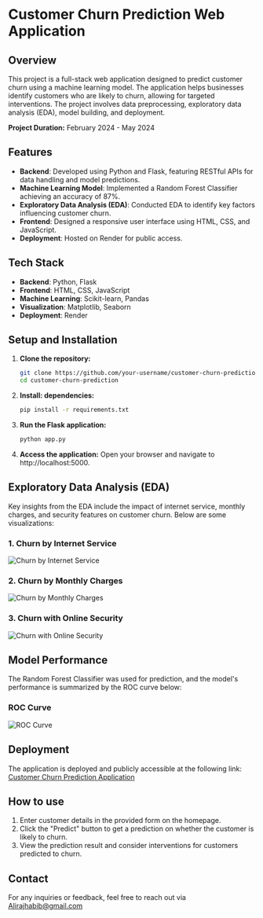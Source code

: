 # Customer Churn Prediction Web Application

## Overview
This project is a full-stack web application designed to predict customer churn using a machine learning model. The application helps businesses identify customers who are likely to churn, allowing for targeted interventions. The project involves data preprocessing, exploratory data analysis (EDA), model building, and deployment.

**Project Duration:** February 2024 - May 2024

## Features
- **Backend**: Developed using Python and Flask, featuring RESTful APIs for data handling and model predictions.
- **Machine Learning Model**: Implemented a Random Forest Classifier achieving an accuracy of 87%.
- **Exploratory Data Analysis (EDA)**: Conducted EDA to identify key factors influencing customer churn.
- **Frontend**: Designed a responsive user interface using HTML, CSS, and JavaScript.
- **Deployment**: Hosted on Render for public access.

## Tech Stack
- **Backend**: Python, Flask
- **Frontend**: HTML, CSS, JavaScript
- **Machine Learning**: Scikit-learn, Pandas
- **Visualization**: Matplotlib, Seaborn
- **Deployment**: Render

## Setup and Installation

1. **Clone the repository:**
   ```bash
   git clone https://github.com/your-username/customer-churn-prediction.git
   cd customer-churn-prediction
2. **Install: dependencies:**
   ```bash
   pip install -r requirements.txt
3. **Run the Flask application:**
   ```bash
   python app.py
4. **Access the application:**
   Open your browser and navigate to http://localhost:5000.
## Exploratory Data Analysis (EDA)
Key insights from the EDA include the impact of internet service, monthly charges, and security features on customer churn. Below are some visualizations:
### 1. Churn by Internet Service
![Churn by Internet Service](notebooks/images/ChurnInternet.png)

### 2. Churn by Monthly Charges
![Churn by Monthly Charges](notebooks/images/ChurnMonthlyCharges.png)

### 3. Churn with Online Security
![Churn with Online Security](notebooks/images/ChurnSecurity.png)
## Model Performance 
The Random Forest Classifier was used for prediction, and the model's performance is summarized by the ROC curve below:
### ROC Curve
![ROC Curve](notebooks/images/ROC.png)
## Deployment
The application is deployed and publicly accessible at the following link: [Customer Churn Prediction Application](https://customer-churn-51ou.onrender.com/)
## How to use
1. Enter customer details in the provided form on the homepage.
2. Click the "Predict" button to get a prediction on whether the customer is likely to churn.
3. View the prediction result and consider interventions for customers predicted to churn.
## Contact
For any inquiries or feedback, feel free to reach out via Alirajhabib@gmail.com
